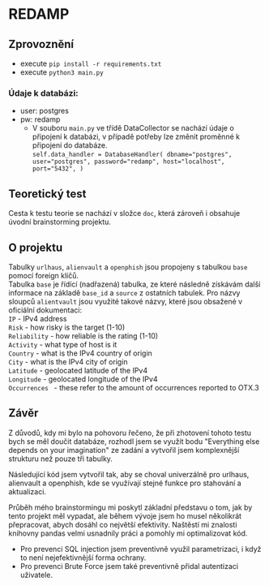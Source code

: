 # REDAMP
## Zprovoznění 
- execute `pip install -r requirements.txt`
- execute `python3 main.py`

### Údaje k databázi:
- user: postgres
- pw: redamp  
    - V souboru `main.py` ve třídě DataCollector se nachází údaje o připojení k databázi, v případě potřeby lze změnit proměnné k připojení do databáze.  
`self.data_handler = DatabaseHandler(
            dbname="postgres",
            user="postgres",
            password="redamp",
            host="localhost",
            port="5432",
        )`

## Teoretický test
Cesta k testu teorie se nachází v složce `doc`, která zároveň i obsahuje úvodní brainstorming projektu.

## O projektu
Tabulky `urlhaus`, `alienvault` a `openphish` jsou propojeny s tabulkou `base` pomocí foreign klíčů.  
Tabulka `base` je řídící (nadřazená) tabulka,
ze které následně získávám další informace na základě `base_id` a `source` z ostatních tabulek. 
Pro názvy sloupců `alientvault` jsou využité takové názvy, které jsou obsažené v oficiální dokumentaci:  
`IP` - IPv4 address  
`Risk` - how risky is the target (1-10)  
`Reliability` - how reliable is the rating (1-10)  
`Activity` - what type of host is it  
`Country` - what is the IPv4 country of origin  
`City` - what is the IPv4 city of origin  
`Latitude` - geolocated latitude of the IPv4  
`Longitude` - geolocated longitude of the IPv4  
`Occurrences ` - these refer to the amount of occurrences reported to OTX.3  

## Závěr
Z důvodů, kdy mi bylo na pohovoru řečeno, že při zhotovení tohoto testu bych se měl doučit databáze,
rozhodl jsem se využít bodu "Everything else depends on your imagination" ze zadání a vytvořil jsem komplexnější strukturu než pouze tři tabulky.

Následující kód jsem vytvořil tak, aby se choval univerzálně pro urlhaus, alienvault a openphish, kde se využívají stejné funkce pro stahování a aktualizaci.

Průběh mého brainstormingu mi poskytl základní představu o tom, jak by tento projekt měl vypadat, ale během vývoje jsem ho musel několikrát přepracovat, abych dosáhl co největší efektivity.
Naštěstí mi znalosti knihovny pandas velmi usnadnily práci a pomohly mi optimalizovat kód.
* Pro prevenci SQL injection jsem preventivně využil parametrizaci, i když to není nejefektivnější forma ochrany.
* Pro prevenci Brute Force jsem také preventivně přidal autentizaci uživatele.





